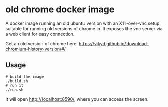 # old chrome docker image

A docker image running an old ubuntu version with an X11-over-vnc setup, suitable for running old versions of chrome in. It exposes the vnc server via a web client for easy connection.

Get an old version of chrome here: https://vikyd.github.io/download-chromium-history-version/#/

## Usage

```
# build the image
./build.sh
# run it
./run.sh
```

It will open <http://localhost:8590/>, where you can access the screen.
